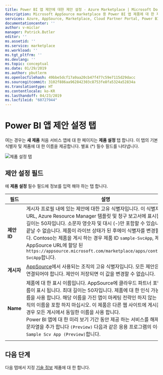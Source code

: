 ```yaml
---
title: Power BI 앱 제안에 대한 제안 설정 - Azure Marketplace | Microsoft Docs
description: Microsoft AppSource marketplace 용 Power BI 앱 제품에 대 한 제품 설정을 구성 합니다.
services: Azure, AppSource, Marketplace, Cloud Partner Portal, Power BI
documentationcenter: ''
author: v-miclar
manager: Patrick.Butler
editor: ''
ms.assetid: ''
ms.service: marketplace
ms.workload: ''
ms.tgt_pltfrm: ''
ms.devlang: ''
ms.topic: conceptual
ms.date: 01/29/2019
ms.author: pbutlerm
ms.openlocfilehash: 49bbe5dcf17a9aa20cb47f477c59e7115d29dacc
ms.sourcegitcommit: 3102f886aa962842303c8753fe8fa5324a52834a
ms.translationtype: HT
ms.contentlocale: ko-KR
ms.lasthandoff: 04/23/2019
ms.locfileid: "60727944"
---
```

# <a name="power-bi-apps-offer-settings-tab"></a>Power BI 앱 제안 설정 탭

여는 경우는 **새 제품** 처음 서비스 앱에 대 한 페이지는 **제품 설정** 탭 합니다. 이 탭의 기본 식별자 및 제품에 대 한 이름을 제공합니다. 별표 (*) 필수 필드를 나타냅니다.

![제품 설정 탭](./media/offer-settings-tab.png)


## <a name="offer-settings-fields"></a>제안 설정 필드 

에 **제품 설정** 필수 필드에 정보를 입력 해야 하는 탭 합니다.

|  필드        |  설명                                                               |
|---------------|----------------------------------------------------------------------------|
| **제안 ID**  | 게시자 프로필 내에 있는 제안에 대한 고유 식별자입니다. 이 식별자는 제품 URL, Azure Resource Manager 템플릿 및 청구 보고서에 표시됩니다. 최대 길이는 50자입니다. 소문자 영숫자 및 대시 (-)만 포함할 수 있습니다. 대시로 끝날 수 없습니다. 제품이 라이브 상태가 된 후에이 식별자를 변경할 수 없습니다. Contoso는 제품을 게시 하는 경우 제품 ID `sample-SvcApp`, 제품 AppSource URL에 할당 된 `https://appsource.microsoft.com/marketplace/apps/contoso.sample-SvcApp`합니다.      |
| **게시자** | [AppSource](https://appsource.microsoft.com)에서 사용되는 조직의 고유 식별자입니다. 모든 제안은 게시자 ID와 연결되어야 합니다. 제안이 저장되면 이 값을 변경할 수 없습니다.                         |
| **Name**      | 제품에 대 한 표시 이름입니다. AppSource에 클라우드 파트너 포털에서이 이름이 표시 됩니다. 최대 길이는 50자입니다. 제품에 대 한 인식 가능한 브랜드 이름을 사용 합니다. 해당 이름을 가진 앱이 마케팅 전략인 하지 않는 한 여기에 조직의 이름을 포함 하지 마십시오. 이 제품은 다른 웹 사이트에 게시를 제공 하는 경우 모든 게시에서 동일한 이름을 사용 합니다.    <br/>Power BI 앱에 대 한 미리 보기 기간 동안 제공 하는 서비스를 해제 하는 경우 문자열을 추가 합니다 `(Preview)` 다음과 같은 응용 프로그램의 이름, 끝: `Sample Scv App (Preview)`합니다. |
|     |     |


## <a name="next-steps"></a>다음 단계

다음 탭에서 지정 [기술 정보](./cpp-technical-info-tab.md) 제품에 대 한 합니다.

